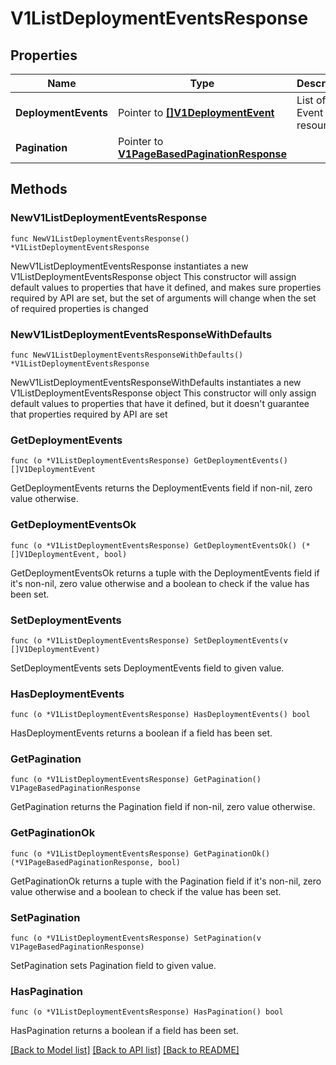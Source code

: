 # V1ListDeploymentEventsResponse

## Properties

Name | Type | Description | Notes
------------ | ------------- | ------------- | -------------
**DeploymentEvents** | Pointer to [**[]V1DeploymentEvent**](V1DeploymentEvent.md) | List of Event resources. | [optional] 
**Pagination** | Pointer to [**V1PageBasedPaginationResponse**](V1PageBasedPaginationResponse.md) |  | [optional] 

## Methods

### NewV1ListDeploymentEventsResponse

`func NewV1ListDeploymentEventsResponse() *V1ListDeploymentEventsResponse`

NewV1ListDeploymentEventsResponse instantiates a new V1ListDeploymentEventsResponse object
This constructor will assign default values to properties that have it defined,
and makes sure properties required by API are set, but the set of arguments
will change when the set of required properties is changed

### NewV1ListDeploymentEventsResponseWithDefaults

`func NewV1ListDeploymentEventsResponseWithDefaults() *V1ListDeploymentEventsResponse`

NewV1ListDeploymentEventsResponseWithDefaults instantiates a new V1ListDeploymentEventsResponse object
This constructor will only assign default values to properties that have it defined,
but it doesn't guarantee that properties required by API are set

### GetDeploymentEvents

`func (o *V1ListDeploymentEventsResponse) GetDeploymentEvents() []V1DeploymentEvent`

GetDeploymentEvents returns the DeploymentEvents field if non-nil, zero value otherwise.

### GetDeploymentEventsOk

`func (o *V1ListDeploymentEventsResponse) GetDeploymentEventsOk() (*[]V1DeploymentEvent, bool)`

GetDeploymentEventsOk returns a tuple with the DeploymentEvents field if it's non-nil, zero value otherwise
and a boolean to check if the value has been set.

### SetDeploymentEvents

`func (o *V1ListDeploymentEventsResponse) SetDeploymentEvents(v []V1DeploymentEvent)`

SetDeploymentEvents sets DeploymentEvents field to given value.

### HasDeploymentEvents

`func (o *V1ListDeploymentEventsResponse) HasDeploymentEvents() bool`

HasDeploymentEvents returns a boolean if a field has been set.

### GetPagination

`func (o *V1ListDeploymentEventsResponse) GetPagination() V1PageBasedPaginationResponse`

GetPagination returns the Pagination field if non-nil, zero value otherwise.

### GetPaginationOk

`func (o *V1ListDeploymentEventsResponse) GetPaginationOk() (*V1PageBasedPaginationResponse, bool)`

GetPaginationOk returns a tuple with the Pagination field if it's non-nil, zero value otherwise
and a boolean to check if the value has been set.

### SetPagination

`func (o *V1ListDeploymentEventsResponse) SetPagination(v V1PageBasedPaginationResponse)`

SetPagination sets Pagination field to given value.

### HasPagination

`func (o *V1ListDeploymentEventsResponse) HasPagination() bool`

HasPagination returns a boolean if a field has been set.


[[Back to Model list]](../README.md#documentation-for-models) [[Back to API list]](../README.md#documentation-for-api-endpoints) [[Back to README]](../README.md)


